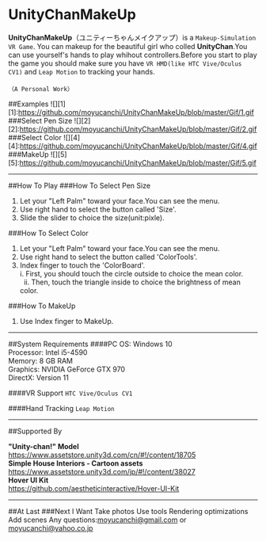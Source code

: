 # UnityChanMakeUp

**UnityChanMakeUp**（ユニティーちゃんメイクアップ）is a `Makeup-Simulation VR Game`. You can makeup for the beautiful girl who colled **UnityChan**.You can use yourself's hands to play whihout controllers.Before you start to play the game you should make sure you have `VR HMD(like HTC Vive/Oculus CV1)` and `Leap Motion` to tracking your hands.<br>
<br>`（A Personal Work）`

##Examples
![][1]
[1]:https://github.com/moyucanchi/UnityChanMakeUp/blob/master/Gif/1.gif
###Select Pen Size
![][2]
[2]:https://github.com/moyucanchi/UnityChanMakeUp/blob/master/Gif/2.gif
###Select Color
![][4]
[4]:https://github.com/moyucanchi/UnityChanMakeUp/blob/master/Gif/4.gif
###MakeUp
![][5]
[5]:https://github.com/moyucanchi/UnityChanMakeUp/blob/master/Gif/5.gif
___
##How To Play
###How To Select Pen Size

  1. Let your "Left Palm"  toward your face.You can see the menu. <br>
  2. Use  right hand to select the button called 'Size'. <br>
  3. Slide the slider to choice the size(unit:pixle). <br>
  
###How To Select Color

  1. Let your "Left Palm"  toward your face.You can see the menu. <br>
  2. Use right hand to select the button called 'ColorTools'. <br>
  3. Index finger to touch the 'ColorBoard'. <br>
    i. First, you should touch the circle outside to choice the mean color.<br>
   ii. Then, touch the triangle inside to choice the brightness of mean color.<br>

###How To MakeUp

   1. Use Index finger to MakeUp. <br>
   
___

##System Requirements 
####PC
OS: Windows 10 <br>
Processor: Intel i5-4590 <br>
Memory: 8 GB RAM <br>
Graphics: NVIDIA GeForce GTX 970 <br>
DirectX: Version 11 <br>

####VR Support
`HTC Vive/Oculus CV1`

####Hand Tracking
`Leap Motion`
___
##Supported By

**"Unity-chan!" Model**<br>
https://www.assetstore.unity3d.com/cn/#!/content/18705<br>
**Simple House Interiors - Cartoon assets**<br>
https://www.assetstore.unity3d.com/jp/#!/content/38027<br>
**Hover UI Kit**<br>
https://github.com/aestheticinteractive/Hover-UI-Kit<br>

___

##At Last
###Next I Want
Take photos
Use tools
Rendering optimizations
Add scenes
Any questions:moyucanchi@gmail.com or moyucanchi@yahoo.co.jp
